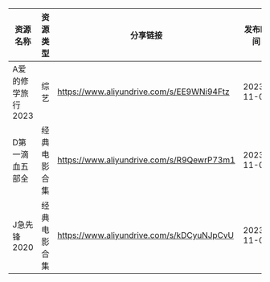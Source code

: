 | 资源名称        | 资源类型   | 分享链接                                      | 发布时间       |
| ----------- | ------ | ----------------------------------------- | ---------- |
| A爱的修学旅行2023 | 综艺     | https://www.aliyundrive.com/s/EE9WNi94Ftz | 2023-11-07 |
| D第一滴血五部全    | 经典电影合集 | https://www.aliyundrive.com/s/R9QewrP73m1 | 2023-11-07 |
| J急先锋2020    | 经典电影合集 | https://www.aliyundrive.com/s/kDCyuNJpCvU | 2023-11-07 |
